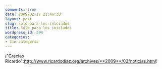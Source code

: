```yaml
---
comments: true
date: 2009-02-17 21:46:33
layout: post
slug: solo-para-los-iniciados
title: Sólo para los iniciados
wordpress_id: 294
categories:
- Sin categoría
---
```


  


¡"Gracias Ricardo":http://www.ricardodiaz.org/archives/**2009**/02/noticias.html!



